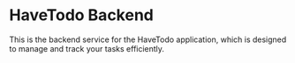# HaveTodo Backend

This is the backend service for the HaveTodo application, which is designed to manage and track your tasks efficiently.
